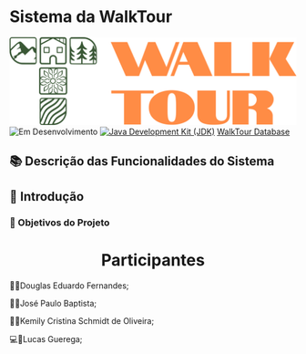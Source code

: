 # Sistema da WalkTour

![WalkTour](https://github.com/WalkTourDJKL/WalkTourDB/blob/main/logo.png)
![Em Desenvolvimento](https://img.shields.io/badge/Status-Em%20Desenvolvimento-blue)
[![Java Development Kit (JDK)](https://img.shields.io/badge/License-JDK-blue)](https://www.oracle.com/java/technologies/javase-jdk11-downloads.html)
[WalkTour Database](https://github.com/WalkTourDJKL/WalkTourDB)
## 📚 Descrição das Funcionalidades do Sistema

<SAMPLE>

## 🏨 Introdução

  <SAMPLE>


### 🎯 Objetivos do Projeto

<SAMPLE>

<h1 align="center">
    <a>
        Participantes
    </a>
</h1>
<p align="Left">
    👨‍💻Douglas Eduardo Fernandes;
</p>
<p align="Left">
    👨‍💻José Paulo Baptista;
</p>
<p align="Left">
    👩‍💻Kemily Cristina Schmidt de Oliveira;
</p>
<p align="Left" href="https://moodle.ifsc.edu.br/my/">
    💻🐒Lucas Guerega;
</p>
